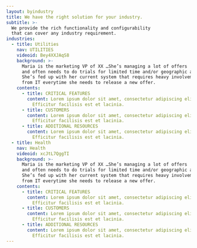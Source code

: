 ```yaml
---
layout: byindustry
title: We have the right solution for your industry.
subtitle: >-
  We provide the rich functionality and configurability
  that can cover any industry requirement.
industries:
  - title: Utilities
    nav: UTILITIES
    videoid: Bey4XXJAqS8
    background: >-
      Maria is the marketing VP of XX …She’s managing a lot of offers
      and often needs to do trials for limited time and/or geographic areas.
      She’s fed up with her current system that requires heavy involvement
      from IT everytime she needs to release a new offer.
    contents:
      - title: CRITICAL FEATURES
        content: Lorem ipsum dolor sit amet, consectetur adipiscing elit.
          Efficitur facilisis est et lacinia.
      - title: CUSTOMERS
        content: Lorem ipsum dolor sit amet, consectetur adipiscing elit.
          Efficitur facilisis est et lacinia.
      - title: ADDITIONAL RESOURCES
        content: Lorem ipsum dolor sit amet, consectetur adipiscing elit.
          Efficitur facilisis est et lacinia.
  - title: Health
    nav: Health
    videoid: xcJtL7QggTI
    background: >-
      Maria is the marketing VP of XX …She’s managing a lot of offers
      and often needs to do trials for limited time and/or geographic areas.
      She’s fed up with her current system that requires heavy involvement
      from IT everytime she needs to release a new offer.
    contents:
      - title: CRITICAL FEATURES
        content: Lorem ipsum dolor sit amet, consectetur adipiscing elit.
          Efficitur facilisis est et lacinia.
      - title: CUSTOMERS
        content: Lorem ipsum dolor sit amet, consectetur adipiscing elit.
          Efficitur facilisis est et lacinia.
      - title: ADDITIONAL RESOURCES
        content: Lorem ipsum dolor sit amet, consectetur adipiscing elit.
          Efficitur facilisis est et lacinia.
---
```

